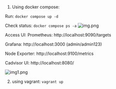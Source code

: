 1) Using docker compose:

Run:
```docker compose up -d```

Check status:
```docker compose ps -a```
![img.png](readme_images/img.png)

Access UI:
Prometheus: http://localhost:9090/targets

Grafana: http://localhost:3000 (admin/admin123)

Node Exporter: http://localhost:9100/metrics

Cadvisor UI: http://localhost:8080/

![img1.png](readme_images/img1.png)

2) using vagrant:
```vagrant up```
